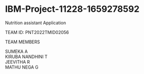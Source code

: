 # IBM-Project-11228-1659278592

Nutrition assistant Application

TEAM ID: PNT2022TMID02056

   TEAM MEMBERS     
        
SUMEKA A    
KIRUBA NANDHINI T  
JEEVITHA R        
MATHU NEGA G     
